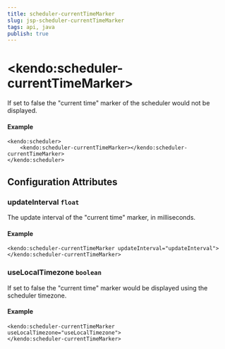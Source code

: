 ```yaml
---
title: scheduler-currentTimeMarker
slug: jsp-scheduler-currentTimeMarker
tags: api, java
publish: true
---
```


# \<kendo:scheduler-currentTimeMarker\>

If set to false the "current time" marker of the scheduler would not be displayed.

#### Example
    <kendo:scheduler>
        <kendo:scheduler-currentTimeMarker></kendo:scheduler-currentTimeMarker>
    </kendo:scheduler>

## Configuration Attributes

### updateInterval `float`

The update interval of the "current time" marker, in milliseconds.

#### Example
    <kendo:scheduler-currentTimeMarker updateInterval="updateInterval">
    </kendo:scheduler-currentTimeMarker>

### useLocalTimezone `boolean`

If set to false the "current time" marker would be displayed using the scheduler timezone.

#### Example
    <kendo:scheduler-currentTimeMarker useLocalTimezone="useLocalTimezone">
    </kendo:scheduler-currentTimeMarker>

